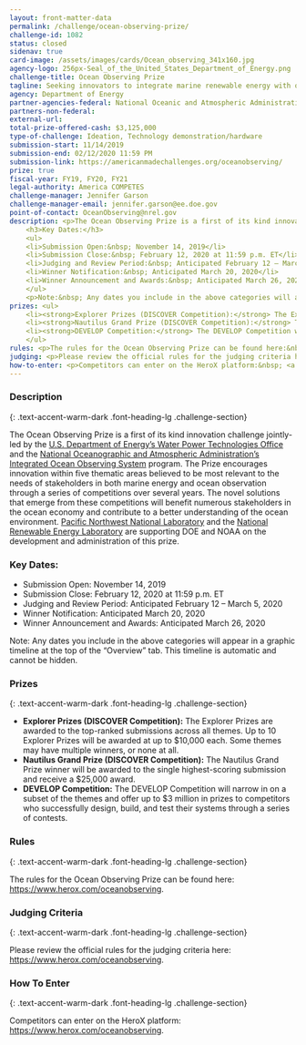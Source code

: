 ```yaml
---
layout: front-matter-data
permalink: /challenge/ocean-observing-prize/
challenge-id: 1082
status: closed
sidenav: true
card-image: /assets/images/cards/Ocean_observing_341x160.jpg
agency-logo: 256px-Seal_of_the_United_States_Department_of_Energy.png
challenge-title: Ocean Observing Prize
tagline: Seeking innovators to integrate marine renewable energy with ocean observation platforms, ultimately revolutionizing our capability to collect oceanographic data.
agency: Department of Energy
partner-agencies-federal: National Oceanic and Atmospheric Administration
partners-non-federal:
external-url: 
total-prize-offered-cash: $3,125,000
type-of-challenge: Ideation, Technology demonstration/hardware
submission-start: 11/14/2019
submission-end: 02/12/2020 11:59 PM
submission-link: https://americanmadechallenges.org/oceanobserving/
prize: true
fiscal-year: FY19, FY20, FY21
legal-authority: America COMPETES
challenge-manager: Jennifer Garson
challenge-manager-email: jennifer.garson@ee.doe.gov
point-of-contact: OceanObserving@nrel.gov
description: <p>The Ocean Observing Prize is a first of its kind innovation challenge jointly-led by the <a href="https://www.energy.gov/eere/water/water-power-technologies-office" target="_blank" rel="noopener">U.S. Department of Energy’s Water Power Technologies Office</a> and the <a href="https://ioos.noaa.gov/" target="_blank" rel="noopener">National Oceanographic and Atmospheric Administration’s Integrated Ocean Observing System</a> program. The Prize encourages innovation within five thematic areas believed to be most relevant to the needs of stakeholders in both marine energy and ocean observation through a series of competitions over several years. The novel solutions that emerge from these competitions will benefit numerous stakeholders in the ocean economy and contribute to a better understanding of the ocean environment. <a href="https://www.pnnl.gov/" target="_blank" rel="noopener">Pacific Northwest National Laboratory</a> and the <a href="https://www.nrel.gov/" target="_blank" rel="noopener">National Renewable Energy Laboratory</a> are supporting DOE and NOAA on the development and administration of this prize.</p>
    <h3>Key Dates:</h3> 
    <ul>
    <li>Submission Open:&nbsp; November 14, 2019</li>
    <li>Submission Close:&nbsp; February 12, 2020 at 11:59 p.m. ET</li>
    <li>Judging and Review Period:&nbsp; Anticipated February 12 – March 5, 2020</li> 
    <li>Winner Notification:&nbsp; Anticipated March 20, 2020</li>
    <li>Winner Announcement and Awards:&nbsp; Anticipated March 26, 2020</li>
    </ul>
    <p>Note:&nbsp; Any dates you include in the above categories will appear in a graphic timeline at the top of the “Overview” tab. This timeline is automatic and cannot be hidden.</p>
prizes: <ul>
    <li><strong>Explorer Prizes (DISCOVER Competition):</strong> The Explorer Prizes are awarded to the top-ranked submissions across all themes. Up to 10 Explorer Prizes will be awarded at up to $10,000 each. Some themes may have multiple winners, or none at all.</li>
    <li><strong>Nautilus Grand Prize (DISCOVER Competition):</strong> The Nautilus Grand Prize winner will be awarded to the single highest-scoring submission and receive a $25,000 award.</li>
    <li><strong>DEVELOP Competition:</strong> The DEVELOP Competition will narrow in on a subset of the themes and offer up to $3 million in prizes to competitors who successfully design, build, and test their systems through a series of contests.</li>
    </ul>
rules: <p>The rules for the Ocean Observing Prize can be found here:&nbsp; <a href="https://www.herox.com/oceanobserving" target="_blank" rel="noopener">https://www.herox.com/oceanobserving</a>.</p>
judging: <p>Please review the official rules for the judging criteria here:&nbsp; <a href="https://www.herox.com/oceanobserving" target="_blank" rel="noopener">https://www.herox.com/oceanobserving</a>.</p>
how-to-enter: <p>Competitors can enter on the HeroX platform:&nbsp; <a href="https://www.herox.com/oceanobserving" target="_blank" rel="noopener">https://www.herox.com/oceanobserving</a>.</p>
---
```




<!-- Description start -->
### Description
{: .text-accent-warm-dark .font-heading-lg .challenge-section}

<p>The Ocean Observing Prize is a first of its kind innovation challenge jointly-led by the <a href="https://www.energy.gov/eere/water/water-power-technologies-office" target="_blank" rel="noopener">U.S. Department of Energy’s Water Power Technologies Office</a> and the <a href="https://ioos.noaa.gov/" target="_blank" rel="noopener">National Oceanographic and Atmospheric Administration’s Integrated Ocean Observing System</a> program. The Prize encourages innovation within five thematic areas believed to be most relevant to the needs of stakeholders in both marine energy and ocean observation through a series of competitions over several years. The novel solutions that emerge from these competitions will benefit numerous stakeholders in the ocean economy and contribute to a better understanding of the ocean environment. <a href="https://www.pnnl.gov/" target="_blank" rel="noopener">Pacific Northwest National Laboratory</a> and the <a href="https://www.nrel.gov/" target="_blank" rel="noopener">National Renewable Energy Laboratory</a> are supporting DOE and NOAA on the development and administration of this prize.</p>
<h3>Key Dates:</h3> 
<ul>
<li>Submission Open: November 14, 2019</li>
<li>Submission Close: February 12, 2020 at 11:59 p.m. ET</li>
<li>Judging and Review Period: Anticipated February 12 – March 5, 2020</li> 
<li>Winner Notification: Anticipated March 20, 2020</li>
<li>Winner Announcement and Awards: Anticipated March 26, 2020</li>
</ul>
<p>Note: Any dates you include in the above categories will appear in a graphic timeline at the top of the “Overview” tab. This timeline is automatic and cannot be hidden.</p>

<!-- Prizes start -->
### Prizes
{: .text-accent-warm-dark .font-heading-lg .challenge-section}

<ul>
<li><strong>Explorer Prizes (DISCOVER Competition):</strong> The Explorer Prizes are awarded to the top-ranked submissions across all themes. Up to 10 Explorer Prizes will be awarded at up to $10,000 each. Some themes may have multiple winners, or none at all.</li>
<li><strong>Nautilus Grand Prize (DISCOVER Competition):</strong> The Nautilus Grand Prize winner will be awarded to the single highest-scoring submission and receive a $25,000 award.</li>
<li><strong>DEVELOP Competition:</strong> The DEVELOP Competition will narrow in on a subset of the themes and offer up to $3 million in prizes to competitors who successfully design, build, and test their systems through a series of contests.</li>
</ul>

<!-- Rules start -->
### Rules 
{: .text-accent-warm-dark .font-heading-lg .challenge-section}

<p>The rules for the Ocean Observing Prize can be found here: <a href="https://www.herox.com/oceanobserving" target="_blank" rel="noopener">https://www.herox.com/oceanobserving</a>.</p>

<!-- Judging start -->
### Judging Criteria
{: .text-accent-warm-dark .font-heading-lg .challenge-section}

<p>Please review the official rules for the judging criteria here: <a href="https://www.herox.com/oceanobserving" target="_blank" rel="noopener">https://www.herox.com/oceanobserving</a>.</p>

<!--  How To Enter start -->
### How To Enter
{: .text-accent-warm-dark .font-heading-lg .challenge-section}

<p>Competitors can enter on the HeroX platform: <a href="https://www.herox.com/oceanobserving" target="_blank" rel="noopener">https://www.herox.com/oceanobserving</a>.</p>
